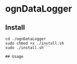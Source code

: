 # ognDataLogger

## Install
```git clone https://github.com/1dawidk/ognDataLogger
cd ./ognDataLogger
sudo chmod +x ./install.sh
sudo ./install.sh```

## Usage
